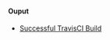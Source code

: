 #### Ouput
- [Successful TravisCI Build](https://travis-ci.org/andela-tAdedotun/Inverted-Index/builds/217411110)
